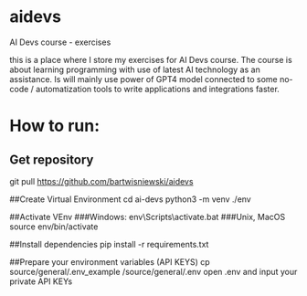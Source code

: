 # aidevs
AI Devs course - exercises

this is a place where I store my exercises for AI Devs course. The course is about learning programming with use of latest AI technology as an assistance. Is will mainly use power of GPT4 model connected to some no-code / automatization tools to write applications and integrations faster.

# How to run:

## Get repository
git pull https://github.com/bartwisniewski/aidevs

##Create Virtual Environment
cd ai-devs
python3 -m venv ./env

##Activate VEnv
###Windows:
env\Scripts\activate.bat
###Unix, MacOS
source env/bin/activate

##Install dependencies
pip install -r requirements.txt

##Prepare your environment variables (API KEYS)
cp source/general/.env_example /source/general/.env
open .env and input your private API KEYs
